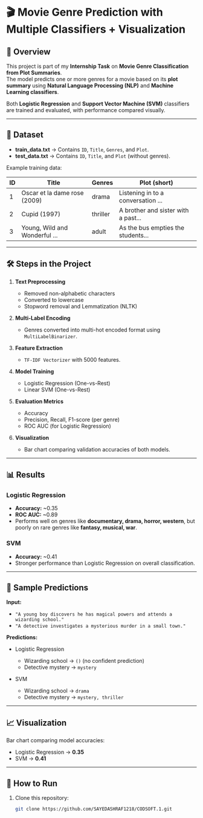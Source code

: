 # 🎬 Movie Genre Prediction with Multiple Classifiers + Visualization

## 📌 Overview
This project is part of my **Internship Task** on **Movie Genre Classification from Plot Summaries**.  
The model predicts one or more genres for a movie based on its **plot summary** using **Natural Language Processing (NLP)** and **Machine Learning classifiers**.  

Both **Logistic Regression** and **Support Vector Machine (SVM)** classifiers are trained and evaluated, with performance compared visually.  

---

## 📂 Dataset
- **train_data.txt** → Contains `ID`, `Title`, `Genres`, and `Plot`.  
- **test_data.txt** → Contains `ID`, `Title`, and `Plot` (without genres).  

Example training data:

| ID | Title                          | Genres    | Plot (short) |
|----|--------------------------------|-----------|--------------|
| 1  | Oscar et la dame rose (2009)   | drama     | Listening in to a conversation ... |
| 2  | Cupid (1997)                   | thriller  | A brother and sister with a past... |
| 3  | Young, Wild and Wonderful ...  | adult     | As the bus empties the students... |

---

## 🛠️ Steps in the Project
1. **Text Preprocessing**  
   - Removed non-alphabetic characters  
   - Converted to lowercase  
   - Stopword removal and Lemmatization (NLTK)  

2. **Multi-Label Encoding**  
   - Genres converted into multi-hot encoded format using `MultiLabelBinarizer`.  

3. **Feature Extraction**  
   - `TF-IDF Vectorizer` with 5000 features.  

4. **Model Training**  
   - Logistic Regression (One-vs-Rest)  
   - Linear SVM (One-vs-Rest)  

5. **Evaluation Metrics**  
   - Accuracy  
   - Precision, Recall, F1-score (per genre)  
   - ROC AUC (for Logistic Regression)  

6. **Visualization**  
   - Bar chart comparing validation accuracies of both models.  

---

## 📊 Results

### Logistic Regression
- **Accuracy:** ~0.35  
- **ROC AUC:** ~0.89  
- Performs well on genres like **documentary, drama, horror, western**, but poorly on rare genres like **fantasy, musical, war**.  

### SVM
- **Accuracy:** ~0.41  
- Stronger performance than Logistic Regression on overall classification.  

---

## 🔮 Sample Predictions
**Input:**  
- `"A young boy discovers he has magical powers and attends a wizarding school."`  
- `"A detective investigates a mysterious murder in a small town."`  

**Predictions:**  

- Logistic Regression  
  - Wizarding school → `()` (no confident prediction)  
  - Detective mystery → `mystery`  

- SVM  
  - Wizarding school → `drama`  
  - Detective mystery → `mystery, thriller`  

---

## 📈 Visualization
Bar chart comparing model accuracies:  

- Logistic Regression → **0.35**  
- SVM → **0.41**

---

## 🚀 How to Run
1. Clone this repository:
   ```bash
   git clone https://github.com/SAYEDASHRAF1218/CODSOFT.1.git
